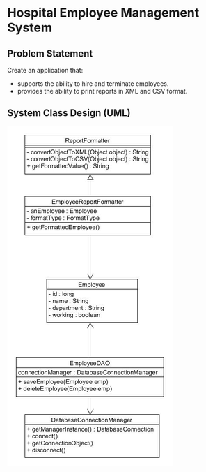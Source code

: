 # Hospital Employee Management System

## Problem Statement

Create an application that:
- supports the ability to hire and terminate employees.
- provides the ability to print reports in XML and CSV format.

## System Class Design (UML)
![UML](https://raw.githubusercontent.com/vgorbic1/HospitalEmployeeManagementSystem/master/documentation/images/employee-management.jpg)
